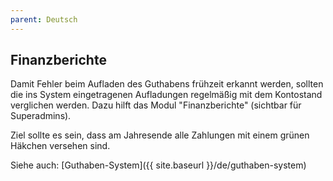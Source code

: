```yaml
---
parent: Deutsch
---
```

## Finanzberichte

Damit Fehler beim Aufladen des Guthabens frühzeit erkannt werden, sollten die ins System eingetragenen Aufladungen regelmäßig mit dem Kontostand verglichen werden. Dazu hilft das Modul "Finanzberichte" (sichtbar für Superadmins).

Ziel sollte es sein, dass am Jahresende alle Zahlungen mit einem grünen Häkchen versehen sind. 
 
Siehe auch: [Guthaben-System]({{ site.baseurl }}/de/guthaben-system)